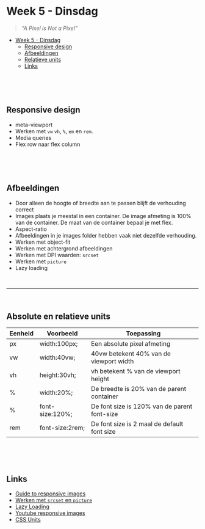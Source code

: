 # Week 5 - Dinsdag

> *“A Pixel is Not a Pixel”*

- [Week 5 - Dinsdag](#week-5---dinsdag)
  - [Responsive design](#responsive-design)
  - [Afbeeldingen](#afbeeldingen)
  - [Relatieve units](#relatieve-units)
  - [Links](#links)

<br><br><br>

## Responsive design

- meta-viewport
- Werken met `vw` `vh`, `%`, `em` en `rem`.
- Media queries
- Flex row naar flex column

<br><br><br>

## Afbeeldingen

- Door alleen de hoogte of breedte aan te passen blijft de verhouding correct
- Images plaats je meestal in een container. De image afmeting is 100% van de container. De maat van de container bepaal je met flex.
- Aspect-ratio
- Afbeeldingen in je images folder hebben vaak niet dezelfde verhouding. 
- Werken met object-fit
- Werken met achtergrond afbeeldingen
- Werken met DPI waarden: `srcset`
- Werken met `picture`
- Lazy loading

<br><hr><br>

## Absolute en relatieve units

| Eenheid | Voorbeeld       | Toepassing                                   |
|---------|-----------------|----------------------------------------------|
| px      | width:100px;    | Een absolute pixel afmeting                  |
| vw      | width:40vw;     | 40vw betekent 40% van de viewport width      |
| vh      | height:30vh;    | vh betekent % van de viewport height         |
| %       | width:20%;      | De breedte is 20% van de parent container    |
| %       | font-size:120%; | De font size is 120% van de parent font-size |
| rem     | font-size:2rem; | De font size is 2 maal de default font size  |




<br><br><br>
 
## Links
  
- [Guide to responsive images](https://elad.medium.com/a-complete-guide-for-responsive-images-b13db359c6c7)
- [Werken met `srcset` en `picture`](https://css-tricks.com/a-guide-to-the-responsive-images-syntax-in-html/)
- [Lazy Loading](https://www.w3schools.com/tags/att_img_loading.asp)
- [Youtube responsive images](https://www.youtube.com/watch?v=fp9eVtkQ4EA)
- [CSS Units](https://developer.mozilla.org/en-US/docs/Learn/CSS/Building_blocks/Values_and_units)
